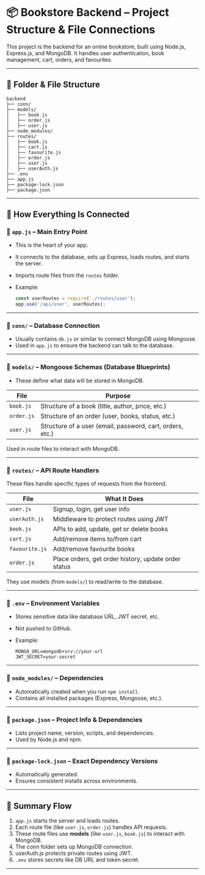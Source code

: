 
# 📦 Bookstore Backend – Project Structure & File Connections

This project is the backend for an online bookstore, built using Node.js, Express.js, and MongoDB. It handles user authentication, book management, cart, orders, and favourites.

---

## 📁 Folder & File Structure

```
backend
├── conn/
├── models/
│   ├── book.js
│   ├── order.js
│   ├── user.js
├── node_modules/
├── routes/
│   ├── book.js
│   ├── cart.js
│   ├── favourite.js
│   ├── order.js
│   ├── user.js
│   ├── userAuth.js
├── .env
├── app.js
├── package-lock.json
├── package.json
```

---

## 🔗 How Everything Is Connected

### 📄 `app.js` – Main Entry Point

* This is the heart of your app.
* It connects to the database, sets up Express, loads routes, and starts the server.
* Imports route files from the `routes` folder.
* Example:

  ```js
  const userRoutes = require('./routes/user');
  app.use('/api/user', userRoutes);
  ```

---

### 📁 `conn/` – Database Connection

* Usually contains `db.js` or similar to connect MongoDB using Mongoose.
* Used in `app.js` to ensure the backend can talk to the database.

---

### 📁 `models/` – Mongoose Schemas (Database Blueprints)

* These define what data will be stored in MongoDB.

| File       | Purpose                                                   |
| ---------- | --------------------------------------------------------- |
| `book.js`  | Structure of a book (title, author, price, etc.)          |
| `order.js` | Structure of an order (user, books, status, etc.)         |
| `user.js`  | Structure of a user (email, password, cart, orders, etc.) |

Used in route files to interact with MongoDB.

---

### 📁 `routes/` – API Route Handlers

These files handle specific types of requests from the frontend.

| File           | What It Does                                         |
| -------------- | ---------------------------------------------------- |
| `user.js`      | Signup, login, get user info                         |
| `userAuth.js`  | Middleware to protect routes using JWT               |
| `book.js`      | APIs to add, update, get or delete books             |
| `cart.js`      | Add/remove items to/from cart                        |
| `favourite.js` | Add/remove favourite books                           |
| `order.js`     | Place orders, get order history, update order status |

They use models (from `models/`) to read/write to the database.

---

### 📄 `.env` – Environment Variables

* Stores sensitive data like database URL, JWT secret, etc.
* Not pushed to GitHub.
* Example:

  ```
  MONGO_URL=mongodb+srv://your-url
  JWT_SECRET=your-secret
  ```

---

### 📁 `node_modules/` – Dependencies

* Automatically created when you run `npm install`.
* Contains all installed packages (Express, Mongoose, etc.).

---

### 📄 `package.json` – Project Info & Dependencies

* Lists project name, version, scripts, and dependencies.
* Used by Node.js and npm.

---

### 📄 `package-lock.json` – Exact Dependency Versions

* Automatically generated.
* Ensures consistent installs across environments.

---

## 🧠 Summary Flow

1. `app.js` starts the server and loads routes.
2. Each route file (like `user.js`, `order.js`) handles API requests.
3. These route files use **models** (like `user.js`, `book.js`) to interact with MongoDB.
4. The conn folder sets up MongoDB connection.
5. userAuth.js protects private routes using JWT.
6. `.env` stores secrets like DB URL and token secret.

---
